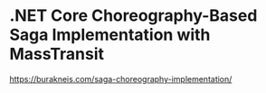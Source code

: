 # .NET Core Choreography-Based Saga Implementation with MassTransit
https://burakneis.com/saga-choreography-implementation/
